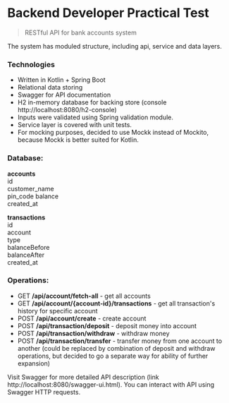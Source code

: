 
# Backend Developer Practical Test

> RESTful API for bank accounts system

The system has moduled structure, including api, service and data layers.

### Technologies
- Written in Kotlin + Spring Boot
- Relational data storing 
- Swagger for API documentation 
- H2 in-memory database for backing store (console http://localhost:8080/h2-console)
- Inputs were validated using Spring validation module. 
- Service layer is covered with unit tests.
- For mocking purposes, decided to use Mockk instead of Mockito, because Mockk is better suited for Kotlin.  

### Database:

**accounts**  
id  
customer_name  
pin_code
balance  
created_at

**transactions**  
id  
account   
type  
balanceBefore  
balanceAfter  
created_at

### Operations:  

- GET **/api/account/fetch-all** - get all accounts
- GET **/api/account/{account-id}/transactions** - get all transaction's history for specific account
- POST **/api/account/create** - create account
- POST **/api/transaction/deposit** - deposit money into account
- POST **/api/transaction/withdraw** - withdraw money 
- POST **/api/transaction/transfer** - transfer money from one account to another (could be replaced by combination of deposit and withdraw operations, but decided to go a separate way for ability of further expansion)

Visit Swagger for more detailed API description (link http://localhost:8080/swagger-ui.html). You can interact with API using Swagger HTTP requests.


